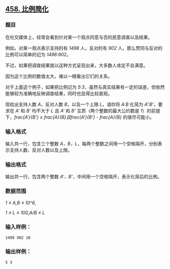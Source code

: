 ## [458. 比例简化](https://www.acwing.com/problem/content/460/)

### 题目

在社交媒体上，经常会看到针对某一个观点同意与否的民意调查以及结果。

例如，对某一观点表示支持的有 *1498* 人，反对的有 *902* 人，那么赞同与反对的比例可以简单的记为 *1498:902*。

不过，如果把调查结果就以这种方式呈现出来，大多数人肯定不会满意。

因为这个比例的数值太大，难以一眼看出它们的关系。

对于上面这个例子，如果把比例记为 *5:3*，虽然与真实结果有一定的误差，但依然能够较为准确地反映调查结果，同时也显得比较直观。

现给出支持人数 *A*，反对人数 *B*，以及一个上限 *L*，请你将 *A:B* 化简为 *A’:B’*，要求在 *A’* 和 *B’* 均不大于 *L* 且 *A’* 和 *B’* 互质（两个整数的最大公约数是 *1*）的前提下，*frac{A’}{B’} ≥ frac{A}{B}*且*frac{A’}{B’} - frac{A}{B}* 的值尽可能小。

### 输入格式

输入共一行，包含三个整数 *A，B，L*，每两个整数之间用一个空格隔开，分别表示支持人数、反对人数以及上限。

### 输出格式

输出共一行，包含两个整数 *A’，B’*，中间用一个空格隔开，表示化简后的比例。

### 数据范围

*1 ≤ A,B ≤ 10^6*,

*1 ≤ L ≤ 100,A/B ≤ L*

### 输入样例：

```
1498 902 10
```

### 输出样例：

```
5 3
```
